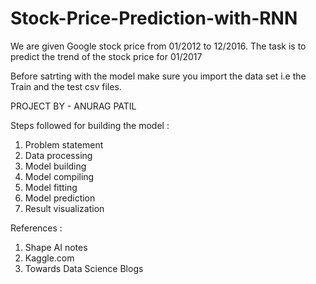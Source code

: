 # Stock-Price-Prediction-with-RNN
We are given Google stock price from 01/2012 to 12/2016. The task is to predict the trend of the stock price for 01/2017

Before satrting with the model make sure you import the data set i.e the Train and the test csv files.


PROJECT BY - ANURAG PATIL

Steps followed for building the model :

1. Problem statement
2. Data processing
3. Model building
4. Model compiling
5. Model fitting
6. Model prediction
7. Result visualization


References :
1. Shape AI notes
2. Kaggle.com
3. Towards Data Science Blogs
